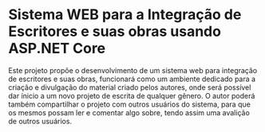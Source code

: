 # Sistema WEB para a Integração de Escritores e suas obras usando ASP.NET Core

Este projeto propõe o desenvolvimento de um sistema web para integração de escritores e suas obras, funcionará como um ambiente dedicado para a criação e divulgação do material criado pelos autores, onde será possível dar ínicio a um novo projeto de escrita de qualquer gênero. O autor poderá também compartilhar o projeto com outros usuários do sistema, para que os mesmos possam ler e comentar algo sobre, tendo assim uma avalição de outros usuários.
